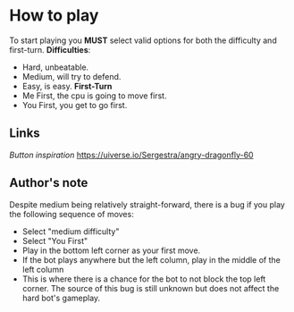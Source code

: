 # How to play
To start playing you **MUST** select valid options for both the difficulty and first-turn.
**Difficulties**:
- Hard, unbeatable.
- Medium, will try to defend.
- Easy, is easy.
**First-Turn**
- Me First, the cpu is going to move first.
- You First, you get to go first.

## Links
*Button inspiration* https://uiverse.io/Sergestra/angry-dragonfly-60

## Author's note
Despite medium being relatively straight-forward, there is a bug if you play the following sequence of moves:
   - Select "medium difficulty"
   - Select "You First"
   - Play in the bottom left corner as your first move.
   - If the bot plays anywhere but the left column, play in the middle of the left column
   - This is where there is a chance for the bot to not block the top left corner.
The source of this bug is still unknown but does not affect the hard bot's gameplay.

